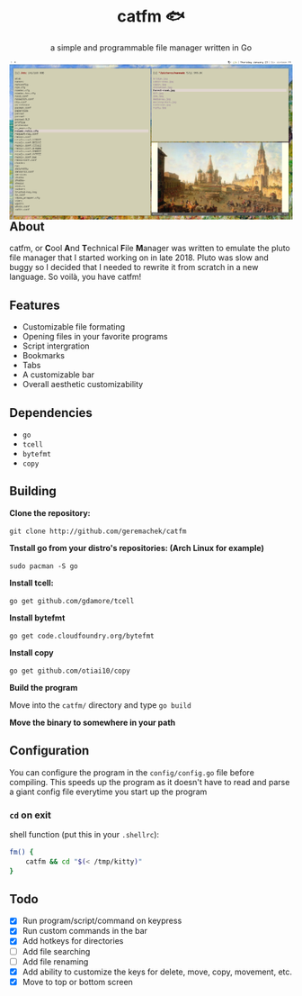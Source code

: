 <h1 align="center">catfm 🐟</h1>

<p align="center">a simple and programmable file manager written in Go</p>
<img align="right" src="media/inuse.png">

## About

catfm, or **C**ool **A**nd **T**echnical **F**ile **M**anager was written to emulate the pluto file manager that I started working on in late 2018. Pluto was slow and buggy so I decided that I needed to rewrite it from scratch in a new language. So voilà, you have catfm!

## Features

* Customizable file formating
* Opening files in your favorite programs
* Script intergration
* Bookmarks
* Tabs
* A customizable bar
* Overall aesthetic customizability

## Dependencies 

* ```go```
* ```tcell```
* ```bytefmt```
* ```copy```

## Building

**Clone the repository:**

```git clone http://github.com/geremachek/catfm```

**Tnstall go from your distro's repositories: (Arch Linux for example)**

```sudo pacman -S go```

**Install tcell:**

```go get github.com/gdamore/tcell```

**Install bytefmt**

```go get code.cloudfoundry.org/bytefmt```

**Install copy**

```go get github.com/otiai10/copy```

**Build the program**

Move into the ```catfm/``` directory and type ```go build```

**Move the binary to somewhere in your path**

## Configuration

You can configure the program in the ```config/config.go``` file before compiling. This speeds up the program as it doesn't have to read and parse a giant config file everytime you start up the program

### ```cd``` on exit

shell function (put this in your ```.shellrc```):

```bash
fm() {
	catfm && cd "$(< /tmp/kitty)"
}
```

## Todo

- [X] Run program/script/command on keypress
- [X] Run custom commands in the bar
- [X] Add hotkeys for directories
- [ ] Add file searching
- [ ] Add file renaming
- [X] Add ability to customize the keys for delete, move, copy, movement, etc.
- [X] Move to top or bottom screen
